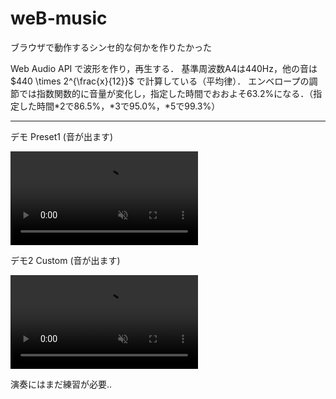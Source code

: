 # weB-music
ブラウザで動作するシンセ的な何かを作りたかった

Web Audio API で波形を作り，再生する．
基準周波数A4は440Hz，他の音は $440 \times 2^{\frac{x}{12}}$ で計算している（平均律）．
エンベロープの調節では指数関数的に音量が変化し，指定した時間でおおよそ63.2%になる．（指定した時間*2で86.5%，*3で95.0%，*5で99.3%）  
<!-- Customでは（正規化された）波形 $\tilde{x}(n) = \sum^{L-1}_{k=1}(a[k]\cos\frac{2\pi kn}{N} + b[k]\sin\frac{2\pi kn}{N})$ により音を作る機能です．このときの $a$（Real）, $b$（Imag）がスライダーで調節できる係数となっています．   -->

-----

デモ Preset1 (音が出ます)

<div><video controls src="https://github.com/Fukuda-B/weB-music/assets/60131202/a4c9f15f-f42e-4acc-93b6-5523a1e90281" muted="false"></video></div>

デモ2 Custom (音が出ます)

<div><video controls src="https://github.com/Fukuda-B/weB-music/assets/60131202/11147082-0c74-46b0-8a80-2dd7e8d1ccb9" muted="false"></video></div>

演奏にはまだ練習が必要..
